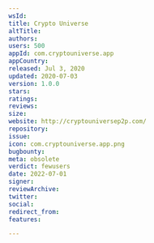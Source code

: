 ```yaml
---
wsId: 
title: Crypto Universe
altTitle: 
authors: 
users: 500
appId: com.cryptouniverse.app
appCountry: 
released: Jul 3, 2020
updated: 2020-07-03
version: 1.0.0
stars: 
ratings: 
reviews: 
size: 
website: http://cryptouniversep2p.com/
repository: 
issue: 
icon: com.cryptouniverse.app.png
bugbounty: 
meta: obsolete
verdict: fewusers
date: 2022-07-01
signer: 
reviewArchive: 
twitter: 
social: 
redirect_from: 
features: 

---
```


